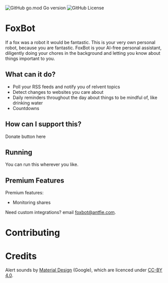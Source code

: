 ![GitHub go.mod Go version](https://img.shields.io/github/go-mod/go-version/antfie/FoxBot)
![GitHub License](https://img.shields.io/github/license/antfie/FoxBot)

# FoxBot

If a fox was a robot it would be fantastic. This is your very own personal robot, because you are fantastic. FoxBot is your AI-free personal assistant, diligently doing your chores in the background and letting you know about things important to you.

## What can it do?

* Poll your RSS feeds and notify you of relvent topics
* Detect changes to websites you care about
* Daily reminders throughout the day about things to be mindful of, like drinking water
* Countdowns

## How can I support this?

Donate button here

## Running

You can run this wherever you like.

## Premium Features

Premium features:

- Monitoring shares

Need custom integrations? email foxbot@antfie.com. 

# Contributing

# Credits

Alert sounds by [Material Design](https://m2.material.io/design/sound/sound-resources.html) (Google), which are licenced under [CC-BY 4.0](https://creativecommons.org/licenses/by/4.0/legalcode).
